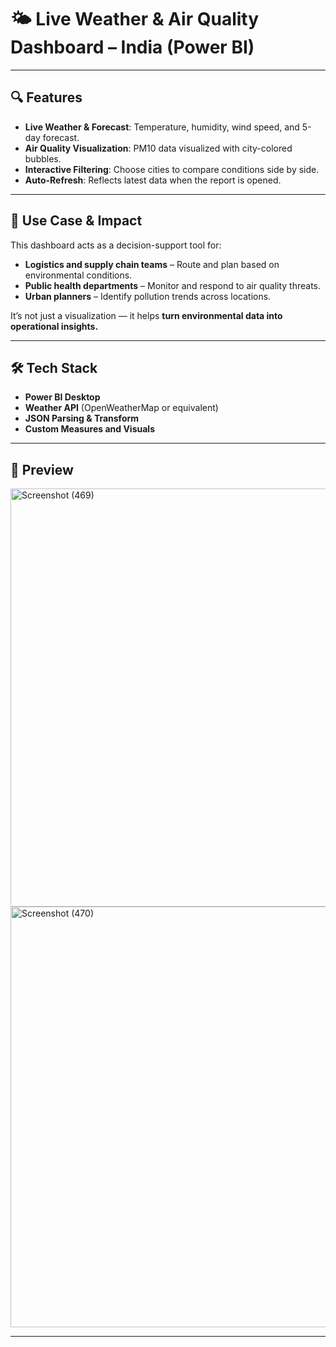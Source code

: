 # 🌤️ Live Weather & Air Quality Dashboard – India (Power BI)

---

## 🔍 Features

- **Live Weather & Forecast**: Temperature, humidity, wind speed, and 5-day forecast.
- **Air Quality Visualization**: PM10 data visualized with city-colored bubbles.
- **Interactive Filtering**: Choose cities to compare conditions side by side.
- **Auto-Refresh**: Reflects latest data when the report is opened.

---

## 🎯 Use Case & Impact

This dashboard acts as a decision-support tool for:

- **Logistics and supply chain teams** – Route and plan based on environmental conditions.
- **Public health departments** – Monitor and respond to air quality threats.
- **Urban planners** – Identify pollution trends across locations.

It’s not just a visualization — it helps **turn environmental data into operational insights.**

---

## 🛠️ Tech Stack

- **Power BI Desktop**
- **Weather API** (OpenWeatherMap or equivalent)
- **JSON Parsing & Transform**
- **Custom Measures and Visuals**

---

## 📸 Preview

<img width="1190" height="669" alt="Screenshot (469)" src="https://github.com/user-attachments/assets/4c9190e3-3781-44b5-90a3-35e790100288" />
<img width="1189" height="673" alt="Screenshot (470)" src="https://github.com/user-attachments/assets/121f655b-3372-4ffc-a8b9-ec3046d8e77c" />

---

